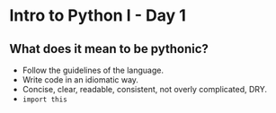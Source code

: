 # Intro to Python I - Day 1

## What does it mean to be pythonic?

- Follow the guidelines of the language.
- Write code in an idiomatic way.
- Concise, clear, readable, consistent, not overly complicated, DRY.
- `import this`
